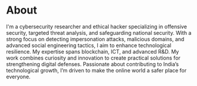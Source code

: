 # About

I'm a cybersecurity researcher and ethical hacker specializing in offensive security, targeted threat analysis, and safeguarding national security. With a strong focus on detecting impersonation attacks, malicious domains, and advanced social engineering tactics, I aim to enhance technological resilience. My expertise spans blockchain, ICT, and advanced R&D. My work combines curiosity and innovation to create practical solutions for strengthening digital defenses. Passionate about contributing to India’s technological growth, I’m driven to make the online world a safer place for everyone.



